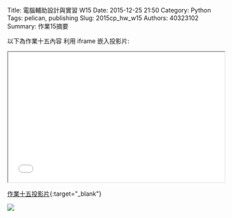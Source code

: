 Title: 電腦輔助設計與實習  W15
Date: 2015-12-25 21:50
Category: Python
Tags: pelican, publishing
Slug: 2015cp_hw_w15
Authors: 40323102
Summary: 作業15摘要

以下為作業十五內容
利用 iframe 嵌入投影片:

<iframe src="40323102_cp_w15_p.html" width="500" height="300"></iframe>

[作業十五投影片](40323102_cp_w15_p.html){:target="_blank"}

<img src="https://copy.com/rtSgAF0XZJDCOeTo"></img>


